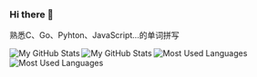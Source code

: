 ### Hi there 👋
熟悉C、Go、Pyhton、JavaScript...的单词拼写

<a href="https://github.com/SuInk#gh-light-mode-only">
  <img src="https://github-readme-stats.vercel.app/api?username=SuInk&count_private=true&show_icons=true&theme=light#gh-light-mode-only" align="left" alt="My GitHub Stats" />
  <img src="https://github-readme-stats.vercel.app/api/top-langs/?username=SuInk&layout=compact&langs_count=8&theme=light#gh-light-mode-only" align="left" alt="My GitHub Stats" />
</a>
<a href="https://github.com/SuInk#gh-dark-mode-only">
  <img src="https://github-readme-stats.vercel.app/api?username=SuInk&count_private=true&show_icons=true&theme=dark#gh-dark-mode-only" align="left" alt="Most Used Languages" />
  <img src="https://github-readme-stats.vercel.app/api/top-langs/?username=SuInk&layout=compact&langs_count=8&theme=dark#gh-dark-mode-only" align="left" alt="Most Used Languages" />
</a>

